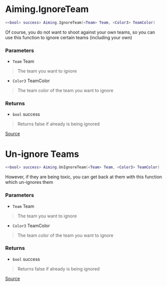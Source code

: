 # Aiming.IgnoreTeam
```lua
<<bool> success> Aiming.IgnoreTeam(<Team> Team, <Color3> TeamColor)
```
Of course, you do not want to shoot against your own teams, so you can use this function to ignore certain teams (including your own)

### Parameters
* `Team` Team
> The team you want to ignore
* `Color3` TeamColor
> The team color of the team you want to ignore

### Returns
* `bool` success
> Returns false if already is being ignored

[Source](https://github.com/Stefanuk12/ROBLOX/blob/master/Universal/Aiming/Module.lua#L156)


# Un-ignore Teams
```lua
<<bool> success> Aiming.UnIgnoreTeam(<Team> Team, <Color3> TeamColor)
```
However, if they are being toxic, you can get back at them with this function which un-ignores them

### Parameters
* `Team` Team
> The team you want to ignore
* `Color3` TeamColor
> The team color of the team you want to ignore

### Returns
* `bool` success
> Returns false if already is being ignored

[Source](https://github.com/Stefanuk12/ROBLOX/blob/master/Universal/Aiming/Module.lua#L176)